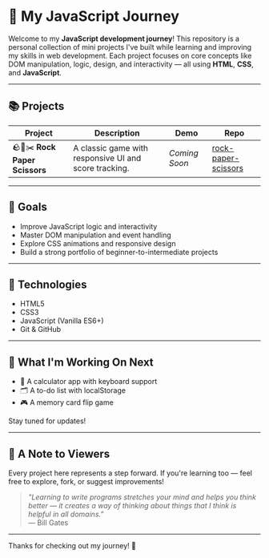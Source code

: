 # 🚀 My JavaScript Journey

Welcome to my **JavaScript development journey**! This repository is a personal collection of mini projects I've built while learning and improving my skills in web development. Each project focuses on core concepts like DOM manipulation, logic, design, and interactivity — all using **HTML**, **CSS**, and **JavaScript**.

---

## 📚 Projects

| Project | Description | Demo | Repo |
|--------|-------------|------|------|
| 🪨📄✂️ **Rock Paper Scissors** | A classic game with responsive UI and score tracking. | *Coming Soon* | [rock-paper-scissors](./Projects/rock-paper-scissors) |

<!-- Add more projects as you build them -->

---

## 🎯 Goals

- Improve JavaScript logic and interactivity
- Master DOM manipulation and event handling
- Explore CSS animations and responsive design
- Build a strong portfolio of beginner-to-intermediate projects

---

## 📌 Technologies

- HTML5
- CSS3
- JavaScript (Vanilla ES6+)
- Git & GitHub

---

## 🧠 What I'm Working On Next

- 🎨 A calculator app with keyboard support  
- 🗂 A to-do list with localStorage  
- 🎮 A memory card flip game  

Stay tuned for updates!

---

## 🙌 A Note to Viewers

Every project here represents a step forward. If you're learning too — feel free to explore, fork, or suggest improvements!

> *"Learning to write programs stretches your mind and helps you think better — it creates a way of thinking about things that I think is helpful in all domains."*  
> — Bill Gates

---

Thanks for checking out my journey! 🌱

